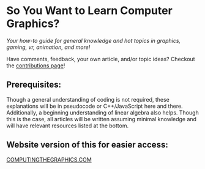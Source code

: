# So You Want to Learn Computer Graphics?

*Your how-to guide for general knowledge and hot topics in graphics, gaming, vr, animation, and more!*

Have comments, feedback, your own article, and/or topic ideas? Checkout the [contributions page](posts/Overview/contributions.md)!

## Prerequisites:

Though a general understanding of coding is not required, these explanations will be in pseudocode or C++/JavaScript here and there. Additionally, a beginning understanding of linear algebra also helps. Though this is the case, all articles will be written assuming minimal knowledge and will have relevant resources listed at the bottom.

## Website version of this for easier access:
[COMPUTINGTHEGRAPHICS.COM](https://www.computingthegraphics.com)

<!--
## Current and Future Posts:
- Check out our project page issues section to see upcoming post ideas
- Current posts can be found in their associated directory of the posts folder
- What is Computer Graphics?
  - Introduction
  - Helpful Libraries (STL, glm, Eigen, glfw, bullet, glut, ogre, ...)
- Linear Algebra
  - Vector and Matrix Basics
  - ...
  - But what should I really know to get started with cg?
- 3D vs 2D
  - Raster vs Vector Graphics
  - Visualization Spaces
  - the Camera
- Rendering
  - Rasterizing
  - Raytracers
  - Pathtracers
  - Deferred Rendering
  - But which is the best to use?
-  Procedural
  - SDF functions
  - Perlin Noise
  - L-Systems
- Simulation Techniques
  - Position Based Fluids
  - Material Point Method (MPM)
  - (FLIP) (APIC)
  - Finite Element Method (FEM)
- Game Engines
  - Should you build your own?
  - Steps to Building your own if you dare
- GPU vs CPU optimizations
- Machine Learning
  - for rendering
  - image recognition
  - ...
  - Lots of research is being done here - more information coming soon! 

## Helpful Resources:
These are generic helpful resources for getting started in Graphics. <br> More detailed resources will be provided with each post.

- [Linear Algebra MIT OpenCourseware](https://ocw.mit.edu/courses/mathematics/18-06-linear-algebra-spring-2010/video-lectures/)
- [C++ Basics](https://www.learncpp.com/)
- [JavaScript Basics](http://speakingjs.com/es5/ch01.html)
- [OpenGL Documentation](https://www.khronos.org/registry/OpenGL-Refpages/)
- [WebGL Documentation](https://www.khronos.org/webgl/)
- [Does your browser support WebGL?](https://get.webgl.org/)
<br> more to come soon -->
